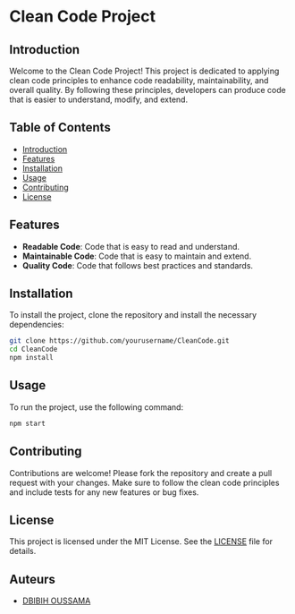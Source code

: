# Clean Code Project

## Introduction
Welcome to the Clean Code Project! This project is dedicated to applying clean code principles to enhance code readability, maintainability, and overall quality. By following these principles, developers can produce code that is easier to understand, modify, and extend.

## Table of Contents
- [Introduction](#introduction)
- [Features](#features)
- [Installation](#installation)
- [Usage](#usage)
- [Contributing](#contributing)
- [License](#license)

## Features
- **Readable Code**: Code that is easy to read and understand.
- **Maintainable Code**: Code that is easy to maintain and extend.
- **Quality Code**: Code that follows best practices and standards.

## Installation
To install the project, clone the repository and install the necessary dependencies:
```bash
git clone https://github.com/yourusername/CleanCode.git
cd CleanCode
npm install
```

## Usage
To run the project, use the following command:
```bash
npm start
```

## Contributing
Contributions are welcome! Please fork the repository and create a pull request with your changes. Make sure to follow the clean code principles and include tests for any new features or bug fixes.

## License
This project is licensed under the MIT License. See the [LICENSE](LICENSE) file for details.

## Auteurs
- [DBIBIH OUSSAMA](https://github.com/Ossama1999-DEV)